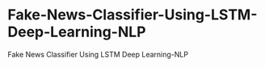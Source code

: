 # Fake-News-Classifier-Using-LSTM-Deep-Learning-NLP
Fake News Classifier Using LSTM Deep Learning-NLP
